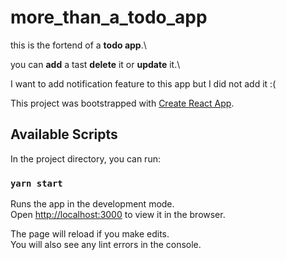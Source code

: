 # more_than_a_todo_app 

this is the fortend of a **todo app**.\

you can **add** a tast **delete** it or **update** it.\

I want to add notification feature to this app but I did not add it :( 


This project was bootstrapped with [Create React App](https://github.com/facebook/create-react-app).

## Available Scripts

In the project directory, you can run:

### `yarn start`

Runs the app in the development mode.\
Open [http://localhost:3000](http://localhost:3000) to view it in the browser.

The page will reload if you make edits.\
You will also see any lint errors in the console.

